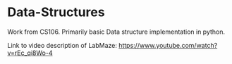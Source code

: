 # Data-Structures

Work from CS106. Primarily basic Data structure implementation in python.

Link to video description of LabMaze: https://www.youtube.com/watch?v=rEc_qi8Wo-4
